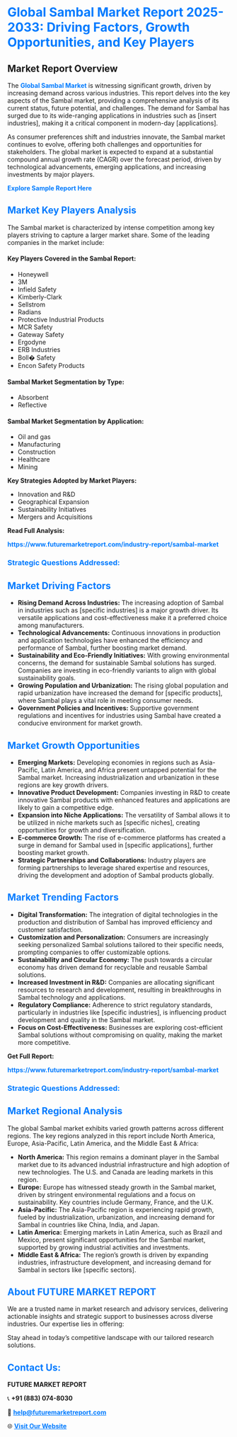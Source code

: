 <h1 style="color: #007BFF;">Global Sambal Market Report 2025-2033: Driving Factors, Growth Opportunities, and Key Players</h1>

<section id="overview">
<h2>Market Report Overview</h2>
<p>The <a href="https://www.futuremarketreport.com/industry-report/sambal-market" style="color: #007BFF; text-decoration: none;"><strong>Global Sambal Market</strong></a> is witnessing significant growth, driven by increasing demand across various industries. This report delves into the key aspects of the Sambal market, providing a comprehensive analysis of its current status, future potential, and challenges. The demand for Sambal has surged due to its wide-ranging applications in industries such as [insert industries], making it a critical component in modern-day [applications].</p>
<p>As consumer preferences shift and industries innovate, the Sambal market continues to evolve, offering both challenges and opportunities for stakeholders. The global market is expected to expand at a substantial compound annual growth rate (CAGR) over the forecast period, driven by technological advancements, emerging applications, and increasing investments by major players.</p>
</section>

<section id="overview">
<p><a href="https://www.futuremarketreport.com/request-sample/reportId=32335" style="color: #007BFF; text-decoration: none;"><strong>Explore Sample Report Here</strong></a></p>
</section>

<section id="key-players">
<h2 style="color: #007BFF;">Market Key Players Analysis</h2>
<p>The Sambal market is characterized by intense competition among key players striving to capture a larger market share. Some of the leading companies in the market include:</p>
<h4>Key Players Covered in the Sambal Report:</h4>
<ul><li>Honeywell</li><li>3M</li><li>Infield Safety</li><li>Kimberly-Clark</li><li>Sellstrom</li><li>Radians</li><li>Protective Industrial Products</li><li>MCR Safety</li><li>Gateway Safety</li><li>Ergodyne</li><li>ERB Industries</li><li>Boll� Safety</li><li>Encon Safety Products</li></ul>
<h4>Sambal Market Segmentation by Type:</h4>
<ul><li>Absorbent</li><li>Reflective</li></ul>

<h4>Sambal Market Segmentation by Application:</h4>
<ul><li>Oil and gas</li><li>Manufacturing</li><li>Construction</li><li>Healthcare</li><li>Mining</li></ul>
<p><strong>Key Strategies Adopted by Market Players:</strong></p>
<ul>
<li>Innovation and R&D</li>
<li>Geographical Expansion</li>
<li>Sustainability Initiatives</li>
<li>Mergers and Acquisitions</li>
</ul>
</section>

<section>
<p><strong>Read Full Analysis: </strong></p><a href="https://www.futuremarketreport.com/industry-report/sambal-market" style="color: #007BFF; text-decoration: none;"><strong>https://www.futuremarketreport.com/industry-report/sambal-market</strong></a>
<h3 style="color: #007BFF;">Strategic Questions Addressed:</h3>
</section>

<section id="driving-factors">
<h2 style="color: #007BFF;">Market Driving Factors</h2>
<ul>
<li><strong>Rising Demand Across Industries:</strong> The increasing adoption of Sambal in industries such as [specific industries] is a major growth driver. Its versatile applications and cost-effectiveness make it a preferred choice among manufacturers.</li>
<li><strong>Technological Advancements:</strong> Continuous innovations in production and application technologies have enhanced the efficiency and performance of Sambal, further boosting market demand.</li>
<li><strong>Sustainability and Eco-Friendly Initiatives:</strong> With growing environmental concerns, the demand for sustainable Sambal solutions has surged. Companies are investing in eco-friendly variants to align with global sustainability goals.</li>
<li><strong>Growing Population and Urbanization:</strong> The rising global population and rapid urbanization have increased the demand for [specific products], where Sambal plays a vital role in meeting consumer needs.</li>
<li><strong>Government Policies and Incentives:</strong> Supportive government regulations and incentives for industries using Sambal have created a conducive environment for market growth.</li>
</ul>
</section>

<section id="growth-opportunities">
<h2 style="color: #007BFF;">Market Growth Opportunities</h2>
<ul>
<li><strong>Emerging Markets:</strong> Developing economies in regions such as Asia-Pacific, Latin America, and Africa present untapped potential for the Sambal market. Increasing industrialization and urbanization in these regions are key growth drivers.</li>
<li><strong>Innovative Product Development:</strong> Companies investing in R&D to create innovative Sambal products with enhanced features and applications are likely to gain a competitive edge.</li>
<li><strong>Expansion into Niche Applications:</strong> The versatility of Sambal allows it to be utilized in niche markets such as [specific niches], creating opportunities for growth and diversification.</li>
<li><strong>E-commerce Growth:</strong> The rise of e-commerce platforms has created a surge in demand for Sambal used in [specific applications], further boosting market growth.</li>
<li><strong>Strategic Partnerships and Collaborations:</strong> Industry players are forming partnerships to leverage shared expertise and resources, driving the development and adoption of Sambal products globally.</li>
</ul>
</section>

<section id="trending-factors">
<h2 style="color: #007BFF;">Market Trending Factors</h2>
<ul>
<li><strong>Digital Transformation:</strong> The integration of digital technologies in the production and distribution of Sambal has improved efficiency and customer satisfaction.</li>
<li><strong>Customization and Personalization:</strong> Consumers are increasingly seeking personalized Sambal solutions tailored to their specific needs, prompting companies to offer customizable options.</li>
<li><strong>Sustainability and Circular Economy:</strong> The push towards a circular economy has driven demand for recyclable and reusable Sambal solutions.</li>
<li><strong>Increased Investment in R&D:</strong> Companies are allocating significant resources to research and development, resulting in breakthroughs in Sambal technology and applications.</li>
<li><strong>Regulatory Compliance:</strong> Adherence to strict regulatory standards, particularly in industries like [specific industries], is influencing product development and quality in the Sambal market.</li>
<li><strong>Focus on Cost-Effectiveness:</strong> Businesses are exploring cost-efficient Sambal solutions without compromising on quality, making the market more competitive.</li>
</ul>
</section>

<section>
<p><strong>Get Full Report: </strong></p><a href="https://www.futuremarketreport.com/industry-report/sambal-market" style="color: #007BFF; text-decoration: none;"><strong>https://www.futuremarketreport.com/industry-report/sambal-market</strong></a>
<h3 style="color: #007BFF;">Strategic Questions Addressed:</h3>
</section>


<section id="regional-analysis">
<h2 style="color: #007BFF;">Market Regional Analysis</h2>
<p>The global Sambal market exhibits varied growth patterns across different regions. The key regions analyzed in this report include North America, Europe, Asia-Pacific, Latin America, and the Middle East & Africa:</p>
<ul>
<li><strong>North America:</strong> This region remains a dominant player in the Sambal market due to its advanced industrial infrastructure and high adoption of new technologies. The U.S. and Canada are leading markets in this region.</li>
<li><strong>Europe:</strong> Europe has witnessed steady growth in the Sambal market, driven by stringent environmental regulations and a focus on sustainability. Key countries include Germany, France, and the U.K.</li>
<li><strong>Asia-Pacific:</strong> The Asia-Pacific region is experiencing rapid growth, fueled by industrialization, urbanization, and increasing demand for Sambal in countries like China, India, and Japan.</li>
<li><strong>Latin America:</strong> Emerging markets in Latin America, such as Brazil and Mexico, present significant opportunities for the Sambal market, supported by growing industrial activities and investments.</li>
<li><strong>Middle East & Africa:</strong> The region’s growth is driven by expanding industries, infrastructure development, and increasing demand for Sambal in sectors like [specific sectors].</li>
</ul>
</section>

<footer>
<h2 style="color: #007BFF;">About FUTURE MARKET REPORT</h2>
<p>We are a trusted name in market research and advisory services, delivering actionable insights and strategic support to businesses across diverse industries. Our expertise lies in offering:</p>

<p>Stay ahead in today’s competitive landscape with our tailored research solutions.</p>

<h2 style="color: #007BFF;">Contact Us:</h2>
<p><strong>FUTURE MARKET REPORT</strong></p>
<p>📞 <strong>+91 (883) 074-8030</strong></p>
<p>📧 <strong><a href="mailto:help@futuremarketreport.com" style="color: #007BFF;">help@futuremarketreport.com</a></strong></p>
<p>🌐 <strong><a href="https://www.futuremarketreport.com/" style="color: #007BFF;">Visit Our Website</a></strong></p>
</footer>